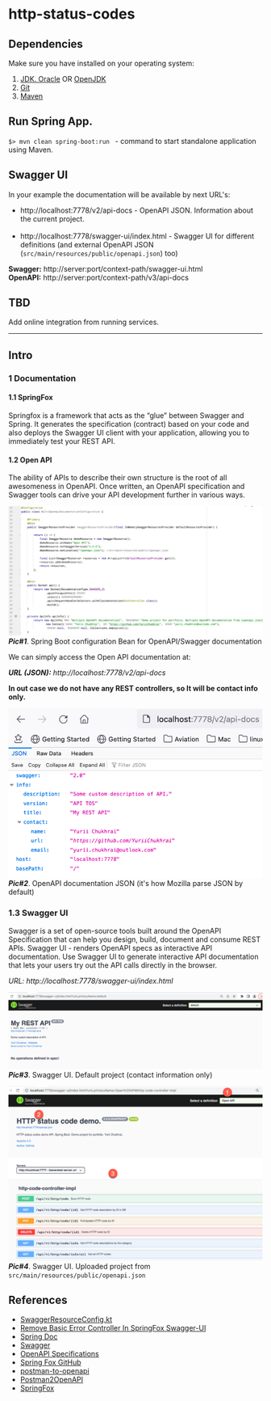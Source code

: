 # http-status-codes

## Dependencies
Make sure you have installed on your operating system:<br/>
1. [JDK. Oracle](http://www.java.com/) OR [OpenJDK](https://openjdk.java.net/)
2. [Git](https://git-scm.com/)
3. [Maven](https://maven.apache.org/)


## Run Spring App.
`$> mvn clean spring-boot:run ` - command to start standalone application using Maven.

## Swagger UI
In your example the documentation will be available by next URL's:</br>
- http://localhost:7778/v2/api-docs - OpenAPI JSON. Information about the current project.</br></br>
- http://localhost:7778/swagger-ui/index.html - Swagger UI for different definitions (and external OpenAPI JSON (`src/main/resources/public/openapi.json`) too)

**Swagger:** http://server:port/context-path/swagger-ui.html</br>
**OpenAPI:** http://server:port/context-path/v3/api-docs

## TBD
Add online integration from running services.

___

## Intro



### 1 Documentation

####  1.1 SpringFox
Springfox is a framework that acts as the “glue” between Swagger and Spring. 
It generates the specification (contract) based on your code and also deploys 
the Swagger UI client with your application, allowing you to immediately test your REST API.

####  1.2 Open API

The ability of APIs to describe their own structure is the root of all
awesomeness in OpenAPI. Once written, an OpenAPI specification and
Swagger tools can drive your API development further in various ways.

![OpenAPI. Bean](./doc/MultiOpenApiDocumentationConfiguration.png)
**_Pic#1_**. Spring Boot configuration Bean for OpenAPI/Swagger documentation


We can simply access the Open API documentation at:

***URL (JSON):** http://localhost:7778/v2/api-docs*


**In out case we do not have any REST controllers, so It will be contact info only.**


![OpenAPI. JSON](./doc/open-api-firefox.png)
**_Pic#2_**. OpenAPI documentation JSON (it's how Mozilla parse JSON by
default)


###  1.3 Swagger UI

Swagger is a set of open-source tools built around the OpenAPI
Specification that can help you design, build, document and consume REST
APIs. Swagger UI - renders OpenAPI specs as interactive API
documentation. Use Swagger UI to generate interactive API documentation
that lets your users try out the API calls directly in the browser.

*URL: http://localhost:7778/swagger-ui/index.html*

![Swagger UI](./doc/swagger-default.png)
**_Pic#3_**. Swagger UI. Default project (contact information only)


![Swagger UI](./doc/swagger-uploaded.png)
**_Pic#4_**. Swagger UI. Uploaded project from `src/main/resources/public/openapi.json`


## References
* [SwaggerResourceConfig.kt](https://gist.github.com/brunapereira/52033b00a81ad885a60c2950eb371fb3#file-swaggerresourceconfig-kt)
* [Remove Basic Error Controller In SpringFox Swagger-UI](https://www.baeldung.com/spring-swagger-remove-error-controller)
* [Spring Doc](https://springdoc.org/#Introduction)
* [Swagger](https://swagger.io/docs/specification/about)
* [OpenAPI Specifications](https://medium.com/creditas-tech/open-api-specifications-with-your-api-rest-spring-boot-17951e9c22a0)
* [Spring Fox GitHub](https://github.com/springfox/springfox)
* [postman-to-openapi](https://joolfe.github.io/postman-to-openapi/)
* [Postman2OpenAPI](https://github.com/kevinswiber/postman2openapi)
* [SpringFox](https://dimitr.im/documenting-rest-api-swagger-springfox)




